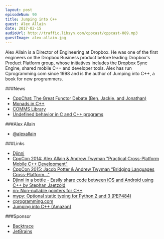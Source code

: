 ```yaml
---
layout: post
episodeNum: 90
title: Jumping into C++
guest: Alex Allain
date: 2017-02-15
audioUrl: http://traffic.libsyn.com/cppcast/cppcast-089.mp3
guestImage: alex-allain.jpg
---
```


Alex Allain is a Director of Engineering at Dropbox. He was one of the first engineers on the Dropbox Business product before leading Dropbox's Product Platform group, whose initiatives includes the Dropbox Sync Engine, shared mobile C++ and developer tools. Alex has run Cprogramming.com since 1998 and is the author of Jumping into C++, a book for new programmers.

###News

 - [CppChat: The Great Functor Debate (Ben, Jackie, and Jonathan)](https://www.youtube.com/watch?v=be4sRg9iO-A)
 - [Monads in C++](http://www.modernescpp.com/index.php/monads-in-c)
 - [COMMS Library](https://github.com/arobenko/comms_champion)
 - [Undefined behavior in C and C++ programs](https://www.nayuki.io/page/undefined-behavior-in-c-and-cplusplus-programs)
 
###Alex Allain

 - [@alexallain](https://twitter.com/alexallain)
 
###Links

 - [Djinni](https://github.com/dropbox/djinni)
 - [CppCon 2014: Alex Allain & Andrew Twyman "Practical Cross-Platform Mobile C++ Development"](https://www.youtube.com/watch?v=ZcBtF-JWJhM)
 - [CppCon 2015: Jacob Potter & Andrew Twyman “Bridging Languages Cross-Platform..."](https://www.youtube.com/watch?v=K-k-axW2utc)
 - [Djinni in a bottle - Easily share code between iOS and Android using C++ by Stephan Jaetzold](https://www.youtube.com/watch?v=TXhLidEIxiI)
 - [nn: Non-nullable pointers for C++](https://github.com/dropbox/nn)
 - [mypy: Optional static typing for Python 2 and 3 (PEP484)](https://github.com/python/mypy)
 - [cprogramming.com](http://www.cprogramming.com/)
 - [Jumping into C++ (Amazon)](http://amzn.to/2kDN7da)
 
###Sponsor

- [Backtrace](https://www.backtrace.io/cppcast)
- [JetBrains](https://www.jetbrains.com/cpp/?utm_source=cppcast&utm_medium=podcast&utm_content=cppcast-podcast&utm_campaign=cpp)

